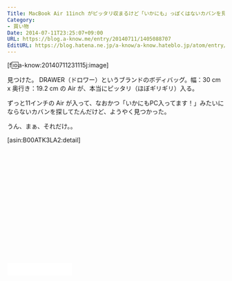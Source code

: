```yaml
---
Title: MacBook Air 11inch がピッタリ収まるけど「いかにも」っぽくはないカバンを見つけた
Category:
- 買い物
Date: 2014-07-11T23:25:07+09:00
URL: https://blog.a-know.me/entry/20140711/1405088707
EditURL: https://blog.hatena.ne.jp/a-know/a-know.hateblo.jp/atom/entry/12921228815727979205
---
```


[f:id:a-know:20140711231115j:image]


見つけた。
DRAWER（ドロワー）というブランドのボディバッグ。幅：30 cm x 奥行き：19.2 cm の Air が、本当にピッタリ（ほぼギリギリ）入る。


ずっと11インチの Air が入って、なおかつ「いかにもPC入ってます！」みたいにならないカバンを探してたんだけど、ようやく見つかった。


うん、まぁ、それだけ。。

[asin:B00ATK3LA2:detail]

<script async src="//pagead2.googlesyndication.com/pagead/js/adsbygoogle.js"></script>
<!-- article-bottom2 -->
<ins class="adsbygoogle"
     style="display:inline-block;width:300px;height:250px"
     data-ad-client="ca-pub-3463034538369189"
     data-ad-slot="5274552934"></ins>
<script>
(adsbygoogle = window.adsbygoogle || []).push({});
</script>


<iframe src="//blog.hatena.ne.jp/a-know/a-know.hateblo.jp/subscribe/iframe" allowtransparency="true" frameborder="0" scrolling="no" width="150" height="28"></iframe>
